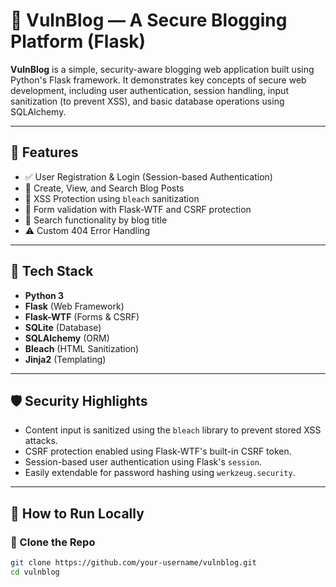 # 🔐 VulnBlog — A Secure Blogging Platform (Flask)

**VulnBlog** is a simple, security-aware blogging web application built using Python's Flask framework. It demonstrates key concepts of secure web development, including user authentication, session handling, input sanitization (to prevent XSS), and basic database operations using SQLAlchemy.

---

## 🚀 Features

- ✅ User Registration & Login (Session-based Authentication)
- 📝 Create, View, and Search Blog Posts
- 🔐 XSS Protection using `bleach` sanitization
- 🧾 Form validation with Flask-WTF and CSRF protection
- 📃 Search functionality by blog title
- ⚠️ Custom 404 Error Handling

---

## 🔧 Tech Stack

- **Python 3**
- **Flask** (Web Framework)
- **Flask-WTF** (Forms & CSRF)
- **SQLite** (Database)
- **SQLAlchemy** (ORM)
- **Bleach** (HTML Sanitization)
- **Jinja2** (Templating)

---

## 🛡 Security Highlights

- Content input is sanitized using the `bleach` library to prevent stored XSS attacks.
- CSRF protection enabled using Flask-WTF's built-in CSRF token.
- Session-based user authentication using Flask's `session`.
- Easily extendable for password hashing using `werkzeug.security`.

---

## 🧪 How to Run Locally

### 🔁 Clone the Repo
```bash
git clone https://github.com/your-username/vulnblog.git
cd vulnblog
